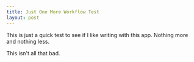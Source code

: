 ```yaml
---
title: Just One More Workflow Test
layout: post
---
```

This is just a quick test to see if I like writing with this app. Nothing more and nothing less.

This isn't all that bad. 